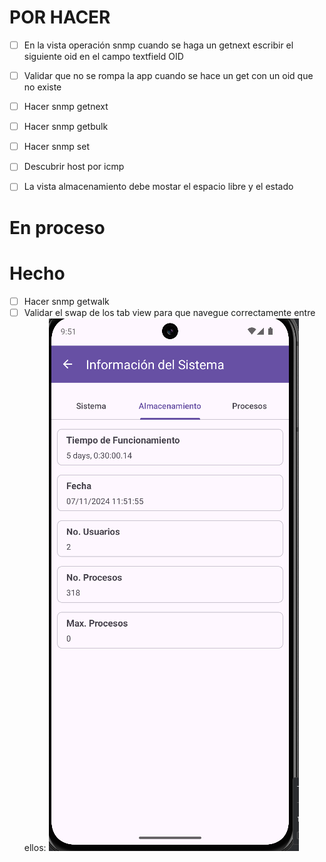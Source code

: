 # POR HACER

- [ ] En la vista operación snmp cuando se haga un getnext escribir el siguiente oid en el campo
  textfield OID

- [ ] Validar que no se rompa la app cuando se hace un get con un oid que no existe

- [ ] Hacer snmp getnext

- [ ] Hacer snmp getbulk
- [ ] Hacer snmp set
- [ ] Descubrir host por icmp

- [ ] La vista almacenamiento debe mostar el espacio libre y el estado

# En proceso

# Hecho

- [ ] Hacer snmp getwalk
- [ ] Validar el swap de los tab view para que
    navegue correctamente entre ellos:
    ![img.png](img.png)